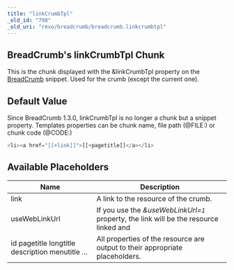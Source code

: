 ```yaml
---
title: "linkCrumbTpl"
_old_id: "798"
_old_uri: "revo/breadcrumb/breadcrumb.linkcrumbtpl"
---
```


## BreadCrumb's linkCrumbTpl Chunk

This is the chunk displayed with the &linkCrumbTpl property on the [BreadCrumb](extras/breadcrumb "BreadCrumb") snippet. Used for the crumb (except the current one).

## Default Value

Since BreadCrumb 1.3.0, linkCrumbTpl is no longer a chunk but a snippet property.
Templates properties can be chunk name, file path (@FILE:) or chunk code (@CODE:)

``` php
<li><a href="[[+link]]">[[+pagetitle]]</a></li>
```

## Available Placeholders

| Name                                             | Description                                                                            |
| ------------------------------------------------ | -------------------------------------------------------------------------------------- |
| link                                             | A link to the resource of the crumb.                                                   |
| useWebLinkUrl                                    | If you use the _&useWebLinkUrl=`1`_ property, the link will be the resource linked and |
| id pagetitle longtitle description menutitle ... | All properties of the resource are output to their appropriate placeholders.           |
